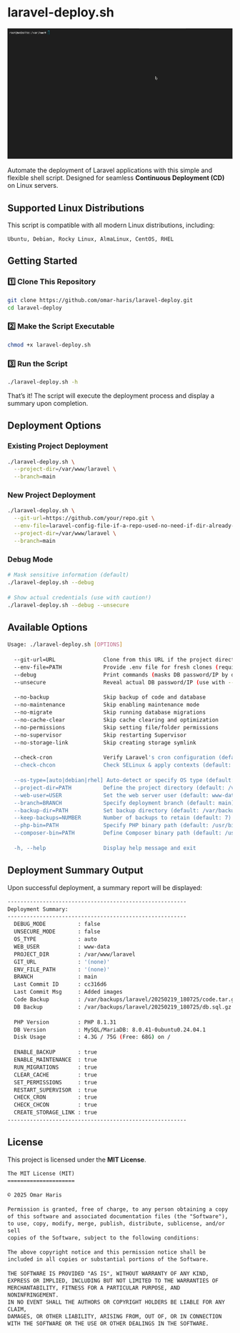 # laravel-deploy.sh

![Laravel Deployment](laravel.gif)

Automate the deployment of Laravel applications with this simple and flexible shell script. Designed for seamless **Continuous Deployment (CD)** on Linux servers.

## Supported Linux Distributions

This script is compatible with all modern Linux distributions, including:

```text
Ubuntu, Debian, Rocky Linux, AlmaLinux, CentOS, RHEL
```

## Getting Started

### 1️⃣ Clone This Repository

```bash
git clone https://github.com/omar-haris/laravel-deploy.git
cd laravel-deploy
```

### 2️⃣ Make the Script Executable

```bash
chmod +x laravel-deploy.sh
```

### 3️⃣ Run the Script

```bash
./laravel-deploy.sh -h
```

That’s it! The script will execute the deployment process and display a summary upon completion.

## Deployment Options

### Existing Project Deployment

```bash
./laravel-deploy.sh \
  --project-dir=/var/www/laravel \
  --branch=main
```


### New Project Deployment

```bash
./laravel-deploy.sh \
  --git-url=https://github.com/your/repo.git \
  --env-file=laravel-config-file-if-a-repo-used-no-need-if-dir-already-exists.env \
  --project-dir=/var/www/laravel \
  --branch=main
```

### Debug Mode

```bash
# Mask sensitive information (default)
./laravel-deploy.sh --debug

# Show actual credentials (use with caution!)
./laravel-deploy.sh --debug --unsecure
```

## Available Options

```bash
Usage: ./laravel-deploy.sh [OPTIONS]

  --git-url=URL               Clone from this URL if the project directory is empty
  --env-file=PATH             Provide .env file for fresh clones (required with --git-url)
  --debug                     Print commands (masks DB password/IP by default)
  --unsecure                  Reveal actual DB password/IP (use with --debug)
  
  --no-backup                 Skip backup of code and database
  --no-maintenance            Skip enabling maintenance mode
  --no-migrate                Skip running database migrations
  --no-cache-clear            Skip cache clearing and optimization
  --no-permissions            Skip setting file/folder permissions
  --no-supervisor             Skip restarting Supervisor
  --no-storage-link           Skip creating storage symlink
  
  --check-cron                Verify Laravel's cron configuration (default: true)
  --check-chcon               Check SELinux & apply contexts (default: true)
  
  --os-type=[auto|debian|rhel] Auto-detect or specify OS type (default: auto)
  --project-dir=PATH          Define the project directory (default: /var/www/laravel)
  --web-user=USER             Set the web server user (default: www-data)
  --branch=BRANCH             Specify deployment branch (default: main)
  --backup-dir=PATH           Set backup directory (default: /var/backups/laravel)
  --keep-backups=NUMBER       Number of backups to retain (default: 7)
  --php-bin=PATH              Specify PHP binary path (default: /usr/bin/php)
  --composer-bin=PATH         Define Composer binary path (default: /usr/local/bin/composer)

  -h, --help                  Display help message and exit
```

## Deployment Summary Output

Upon successful deployment, a summary report will be displayed:

```bash
--------------------------------------------------------
Deployment Summary:
--------------------------------------------------------
  DEBUG_MODE          : false
  UNSECURE_MODE       : false
  OS_TYPE             : auto
  WEB_USER            : www-data
  PROJECT_DIR         : /var/www/laravel
  GIT_URL             : '(none)'
  ENV_FILE_PATH       : '(none)'
  BRANCH              : main
  Last Commit ID      : cc316d6
  Last Commit Msg     : Added images
  Code Backup         : /var/backups/laravel/20250219_180725/code.tar.gz
  DB Backup           : /var/backups/laravel/20250219_180725/db.sql.gz
  
  PHP Version         : PHP 8.1.31
  DB Version          : MySQL/MariaDB: 8.0.41-0ubuntu0.24.04.1
  Disk Usage          : 4.3G / 75G (Free: 68G) on /
  
  ENABLE_BACKUP       : true
  ENABLE_MAINTENANCE  : true
  RUN_MIGRATIONS      : true
  CLEAR_CACHE         : true
  SET_PERMISSIONS     : true
  RESTART_SUPERVISOR  : true
  CHECK_CRON          : true
  CHECK_CHCON         : true
  CREATE_STORAGE_LINK : true
--------------------------------------------------------
```

## License

This project is licensed under the **MIT License**.

```text
The MIT License (MIT)
=====================

© 2025 Omar Haris

Permission is granted, free of charge, to any person obtaining a copy
of this software and associated documentation files (the "Software"),
to use, copy, modify, merge, publish, distribute, sublicense, and/or sell
copies of the Software, subject to the following conditions:

The above copyright notice and this permission notice shall be
included in all copies or substantial portions of the Software.

THE SOFTWARE IS PROVIDED "AS IS", WITHOUT WARRANTY OF ANY KIND,
EXPRESS OR IMPLIED, INCLUDING BUT NOT LIMITED TO THE WARRANTIES OF
MERCHANTABILITY, FITNESS FOR A PARTICULAR PURPOSE, AND NONINFRINGEMENT.
IN NO EVENT SHALL THE AUTHORS OR COPYRIGHT HOLDERS BE LIABLE FOR ANY CLAIM,
DAMAGES, OR OTHER LIABILITY, ARISING FROM, OUT OF, OR IN CONNECTION
WITH THE SOFTWARE OR THE USE OR OTHER DEALINGS IN THE SOFTWARE.
```

